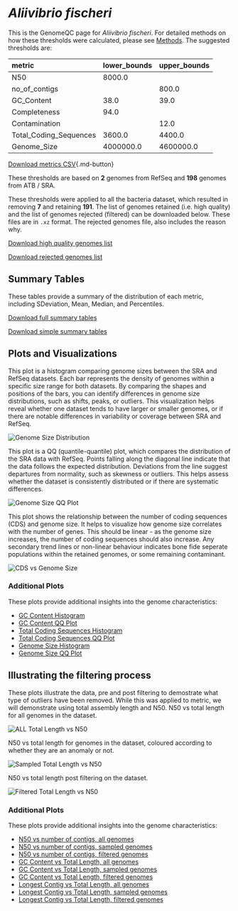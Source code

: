 # *Aliivibrio fischeri*

This is the GenomeQC page for *Aliivibrio fischeri*. For detailed methods on how these thresholds were calculated, please see [Methods](../../methods.md).
The suggested thresholds are: 

| metric                 | lower_bounds   | upper_bounds   |
|:-----------------------|:---------------|:---------------|
| N50                    | 8000.0         |                |
| no_of_contigs          |                | 800.0          |
| GC_Content             | 38.0           | 39.0           |
| Completeness           | 94.0           |                |
| Contamination          |                | 12.0           |
| Total_Coding_Sequences | 3600.0         | 4400.0         |
| Genome_Size            | 4000000.0      | 4600000.0      |

[Download metrics CSV](Aliivibrio_fischeri_metrics.csv){.md-button}


These thresholds are based on **2** genomes from RefSeq and **198** genomes from ATB / SRA.

These thresholds were applied to all the bacteria dataset, which resulted in removing **7** and retaining **191**.
The list of genomes retained (i.e. high quality) and the list of genomes rejected (filtered) can be downloaded below. These files are in `.xz` format. The rejected genomes file, also includes the reason why.

[Download high quality genomes list](Aliivibrio_fischeri_high_quality_genomes.csv.xz)


[Download rejected genomes list](Aliivibrio_fischeri_filtered_out_genomes.csv.xz)



## Summary Tables
These tables provide a summary of the distribution of each metric, including SDeviation, Mean, Median, and Percentiles.

[Download full summary tables](summary.csv)

[Download simple summary tables](selected_summary.csv)

## Plots and Visualizations

This plot is a histogram comparing genome sizes between the SRA and RefSeq datasets. Each bar represents the density of genomes within a specific size range for both datasets. By comparing the shapes and positions of the bars, you can identify differences in genome size distributions, such as shifts, peaks, or outliers. This visualization helps reveal whether one dataset tends to have larger or smaller genomes, or if there are notable differences in variability or coverage between SRA and RefSeq.

![Genome Size Distribution](Genome_Size_refseq_histogram_kde.png)

This plot is a QQ (quantile-quantile) plot, which compares the distribution of the SRA data with RefSeq. Points falling along the diagonal line indicate that the data follows the expected distribution. Deviations from the line suggest departures from normality, such as skewness or outliers. This helps assess whether the dataset is consistently distributed or if there are systematic differences.

![Genome Size QQ Plot](Genome_Size_refseq_qqplot.png)

This plot shows the relationship between the number of coding sequences (CDS) and genome size. It helps to visualize how genome size correlates with the number of genes. This should be linear - as the genome size increases, the number of coding sequences should also increase. Any secondary trend lines or non-linear behaviour indicates bone fide seperate populations within the retained genomes, or some remaining contaminant. 

![CDS vs Genome Size](Aliivibrio_fischeri_CDS_vs_Genome_Size.png)

### Additional Plots

These plots provide additional insights into the genome characteristics:

- [GC Content Histogram](GC_Content_refseq_histogram_kde.png)
- [GC Content QQ Plot](GC_Content_refseq_qqplot.png)
- [Total Coding Sequences Histogram](Total_Coding_Sequences_refseq_histogram_kde.png)
- [Total Coding Sequences QQ Plot](Total_Coding_Sequences_refseq_qqplot.png)
- [Genome Size Histogram](Genome_Size_refseq_histogram_kde.png)
- [Genome Size QQ Plot](Genome_Size_refseq_qqplot.png)
## Illustrating the filtering process
These plots illustrate the data, pre and post filtering to demostrate what type of outliers have been removed. While this was applied to metric, we will demonstrate using total assembly length and N50.
N50 vs total length for all genomes in the dataset.

![ALL Total Length vs N50](Aliivibrio_fischeri_all_total_length_N50.png)

N50 vs total length for genomes in the dataset, coloured according to whether they are an anomaly or not.

![Sampled Total Length vs N50](Aliivibrio_fischeri_sample_total_length_N50.png)

N50 vs total length post filtering on the dataset.

![Filtered Total Length vs N50](Aliivibrio_fischeri_filt_total_length_N50.png)

### Additional Plots

These plots provide additional insights into the genome characteristics:

- [N50 vs number of contigs, all genomes](Aliivibrio_fischeri_all_N50_number.png)
- [N50 vs number of contigs, sampled genomes](Aliivibrio_fischeri_sample_N50_number.png)
- [N50 vs number of contigs, filtered genomes](Aliivibrio_fischeri_filt_N50_number.png)
- [GC Content vs Total Length, all genomes](Aliivibrio_fischeri_all_total_length_GC_Content.png)
- [GC Content vs Total Length, sampled genomes](Aliivibrio_fischeri_sample_total_length_GC_Content.png)
- [GC Content vs Total Length, filtered genomes](Aliivibrio_fischeri_filt_total_length_GC_Content.png)
- [Longest Contig vs Total Length, all genomes](Aliivibrio_fischeri_all_total_length_longest.png)
- [Longest Contig vs Total Length, sampled genomes](Aliivibrio_fischeri_sample_total_length_longest.png)
- [Longest Contig vs Total Length, filtered genomes](Aliivibrio_fischeri_filt_total_length_longest.png)
